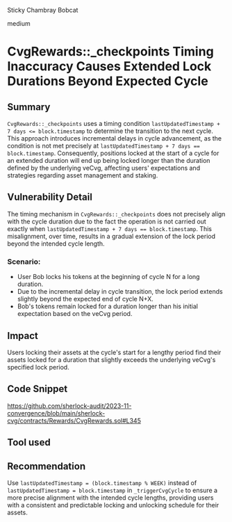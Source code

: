 Sticky Chambray Bobcat

medium

# CvgRewards::_checkpoints Timing Inaccuracy Causes Extended Lock Durations Beyond Expected Cycle

## Summary

`CvgRewards::_checkpoints` uses a timing condition `lastUpdatedTimestamp + 7 days <= block.timestamp` to determine the transition to the next cycle. This approach introduces incremental delays in cycle advancement, as the condition is not met precisely at `lastUpdatedTimestamp + 7 days == block.timestamp`.
Consequently, positions locked at the start of a cycle for an extended duration will end up being locked longer than the duration defined by the underlying veCvg, affecting users' expectations and strategies regarding asset management and staking.

## Vulnerability Detail

The timing mechanism in `CvgRewards::_checkpoints` does not precisely align with the cycle duration due to the fact the operation is not carried out exactly when `lastUpdatedTimestamp + 7 days == block.timestamp`.
This misalignment, over time, results in a gradual extension of the lock period beyond the intended cycle length.

### Scenario:

- User Bob locks his tokens at the beginning of cycle N for a long duration.
- Due to the incremental delay in cycle transition, the lock period extends slightly beyond the expected end of cycle N+X.
- Bob's tokens remain locked for a duration longer than his initial expectation based on the veCvg period.

## Impact
Users locking their assets at the cycle's start for a lengthy period find their assets locked for a duration that slightly exceeds the underlying veCvg's specified lock period.

## Code Snippet
https://github.com/sherlock-audit/2023-11-convergence/blob/main/sherlock-cvg/contracts/Rewards/CvgRewards.sol#L345

## Tool used

## Recommendation

Use `lastUpdatedTimestamp = (block.timestamp % WEEK)` instead of `lastUpdatedTimestamp = block.timestamp` in `_triggerCvgCycle` to ensure a more precise alignment with the intended cycle lengths, providing users with a consistent and predictable locking and unlocking schedule for their assets.